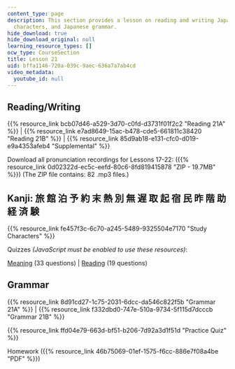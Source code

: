 ```yaml
---
content_type: page
description: This section provides a lesson on reading and writing Japanese, Kanji
  characters, and Japanese grammar.
hide_download: true
hide_download_original: null
learning_resource_types: []
ocw_type: CourseSection
title: Lesson 21
uid: bffa1146-720a-039c-9aec-636a7a7ab4cd
video_metadata:
  youtube_id: null
---
```


Reading/Writing
---------------

{{% resource_link bcb07d46-a529-3d70-c0fd-d3731f01f2c2 "Reading 21A" %}} | {{% resource_link e7ad8649-15ac-b478-cde5-661811c38420 "Reading 21B" %}} | {{% resource_link 85d9ab18-e131-cfc0-d019-e9a4353afeb4 "Supplemental" %}}

Download all pronunciation recordings for Lessons 17-22: ({{% resource_link 0d02322d-ec5c-eefd-80c6-8fd819415878 "ZIP - 19.7MB" %}}) (The ZIP file contains: 82 .mp3 files.)

Kanji: 旅 館 泊 予 約 末 熱 別 無 遅 取 起 宿 民 昨 階 助 経 済 験
----------------------------------------------

{{% resource_link fe457f3c-6c70-a245-5489-9325504e7170 "Study Characters" %}}

Quizzes _(JavaScript must be enabled to use these resources)_:

[Meaning](/ans7870/21f/21f.504/s09/lesson21/kanji21-mean/kq21meanq1.html) (33 questions) | [Reading](/ans7870/21f/21f.504/s09/lesson21/kanji21-read/kq21readq1.html) (19 questions)

Grammar
-------

{{% resource_link 8d91cd27-1c75-2031-6dcc-da546c822f5b "Grammar 21A" %}} | {{% resource_link f332dbd0-747e-510a-9734-5f115d7dcccb "Grammar 21B" %}}

{{% resource_link ffd04e79-663d-bf51-b206-7d92a3d1f51d "Practice Quiz" %}}

Homework ({{% resource_link 46b75069-01ef-1575-f6cc-886e7f08a4be "PDF" %}})
